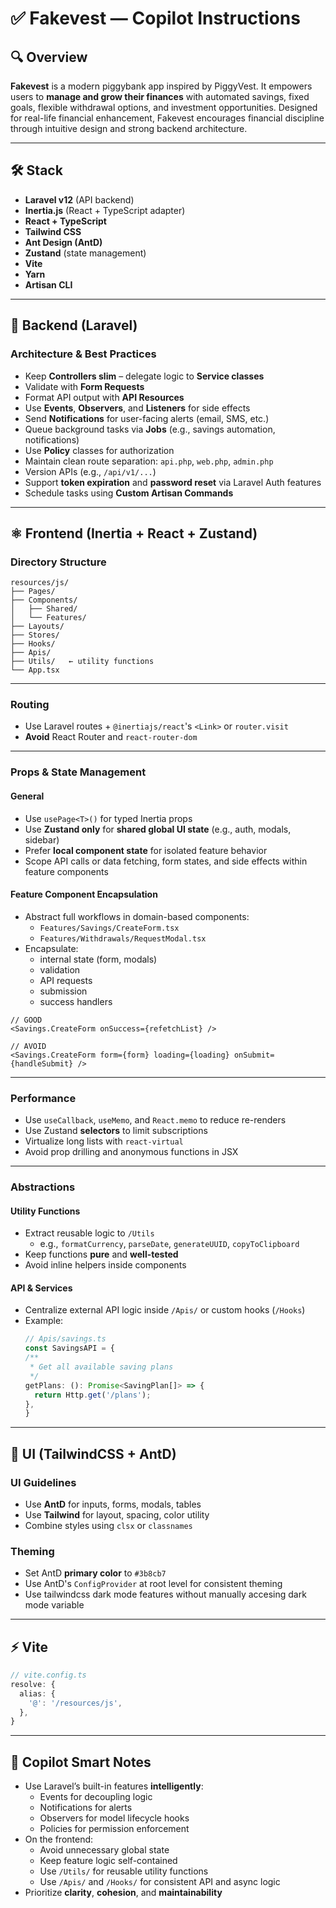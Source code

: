 # ✅ Fakevest — Copilot Instructions

## 🔍 Overview

**Fakevest** is a modern piggybank app inspired by PiggyVest. It empowers users to **manage and grow their finances** with automated savings, fixed goals, flexible withdrawal options, and investment opportunities. Designed for real-life financial enhancement, Fakevest encourages financial discipline through intuitive design and strong backend architecture.

---

## 🛠 Stack

- **Laravel v12** (API backend)
- **Inertia.js** (React + TypeScript adapter)
- **React + TypeScript**
- **Tailwind CSS**
- **Ant Design (AntD)**
- **Zustand** (state management)
- **Vite**
- **Yarn**
- **Artisan CLI**

---

## 🧱 Backend (Laravel)

### Architecture & Best Practices
- Keep **Controllers slim** – delegate logic to **Service classes**
- Validate with **Form Requests**
- Format API output with **API Resources**
- Use **Events**, **Observers**, and **Listeners** for side effects
- Send **Notifications** for user-facing alerts (email, SMS, etc.)
- Queue background tasks via **Jobs** (e.g., savings automation, notifications)
- Use **Policy** classes for authorization
- Maintain clean route separation: `api.php`, `web.php`, `admin.php`
- Version APIs (e.g., `/api/v1/...`)
- Support **token expiration** and **password reset** via Laravel Auth features
- Schedule tasks using **Custom Artisan Commands**

---

## ⚛️ Frontend (Inertia + React + Zustand)

### Directory Structure
```
resources/js/
├── Pages/
├── Components/
│   ├── Shared/
│   └── Features/
├── Layouts/
├── Stores/
├── Hooks/
├── Apis/
├── Utils/   ← utility functions
└── App.tsx
```

---

### Routing
- Use Laravel routes + `@inertiajs/react`'s `<Link>` or `router.visit`
- **Avoid** React Router and `react-router-dom`

---

### Props & State Management

#### General
- Use `usePage<T>()` for typed Inertia props
- Use **Zustand only** for **shared global UI state** (e.g., auth, modals, sidebar)
- Prefer **local component state** for isolated feature behavior
- Scope API calls or data fetching, form states, and side effects within feature components

#### Feature Component Encapsulation
- Abstract full workflows in domain-based components:
  - `Features/Savings/CreateForm.tsx`
  - `Features/Withdrawals/RequestModal.tsx`
- Encapsulate:
  - internal state (form, modals)
  - validation
  - API requests
  - submission
  - success handlers

```tsx
// GOOD
<Savings.CreateForm onSuccess={refetchList} />

// AVOID
<Savings.CreateForm form={form} loading={loading} onSubmit={handleSubmit} />
```

---

### Performance
- Use `useCallback`, `useMemo`, and `React.memo` to reduce re-renders
- Use Zustand **selectors** to limit subscriptions
- Virtualize long lists with `react-virtual`
- Avoid prop drilling and anonymous functions in JSX

---

### Abstractions

#### Utility Functions
- Extract reusable logic to `/Utils`
  - e.g., `formatCurrency`, `parseDate`, `generateUUID`, `copyToClipboard`
- Keep functions **pure** and **well-tested**
- Avoid inline helpers inside components

#### API & Services
- Centralize external API logic inside `/Apis/` or custom hooks (`/Hooks`)
- Example:
  ```ts
  // Apis/savings.ts
  const SavingsAPI = {
  /**
   * Get all available saving plans
   */
  getPlans: (): Promise<SavingPlan[]> => {
    return Http.get('/plans');
  },
  }
  ```

---

## 🎨 UI (TailwindCSS + AntD)

### UI Guidelines
- Use **AntD** for inputs, forms, modals, tables
- Use **Tailwind** for layout, spacing, color utility
- Combine styles using `clsx` or `classnames`

### Theming
- Set AntD **primary color** to `#3b8cb7`
- Use AntD's `ConfigProvider` at root level for consistent theming
- Use tailwindcss dark mode features without manually accesing dark mode variable

---

## ⚡ Vite

```ts
// vite.config.ts
resolve: {
  alias: {
    '@': '/resources/js',
  },
}
```

---

## 🧠 Copilot Smart Notes

- Use Laravel’s built-in features **intelligently**:
  - Events for decoupling logic
  - Notifications for alerts
  - Observers for model lifecycle hooks
  - Policies for permission enforcement
- On the frontend:
  - Avoid unnecessary global state
  - Keep feature logic self-contained
  - Use `/Utils/` for reusable utility functions
  - Use `/Apis/` and `/Hooks/` for consistent API and async logic
- Prioritize **clarity**, **cohesion**, and **maintainability**
